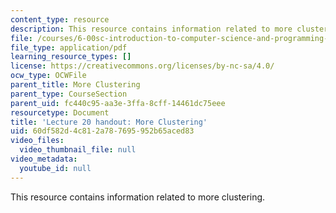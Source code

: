 ```yaml
---
content_type: resource
description: This resource contains information related to more clustering.
file: /courses/6-00sc-introduction-to-computer-science-and-programming-spring-2011/60df582d4c812a787695952b65aced83_MIT6_00SCS11_lec20.pdf
file_type: application/pdf
learning_resource_types: []
license: https://creativecommons.org/licenses/by-nc-sa/4.0/
ocw_type: OCWFile
parent_title: More Clustering
parent_type: CourseSection
parent_uid: fc440c95-aa3e-3ffa-8cff-14461dc75eee
resourcetype: Document
title: 'Lecture 20 handout: More Clustering'
uid: 60df582d-4c81-2a78-7695-952b65aced83
video_files:
  video_thumbnail_file: null
video_metadata:
  youtube_id: null
---
```

This resource contains information related to more clustering.